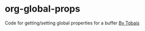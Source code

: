 # org-global-props

Code for getting/setting global properties for a buffer
[By Tobais](https://emacs.stackexchange.com/a/21472)

